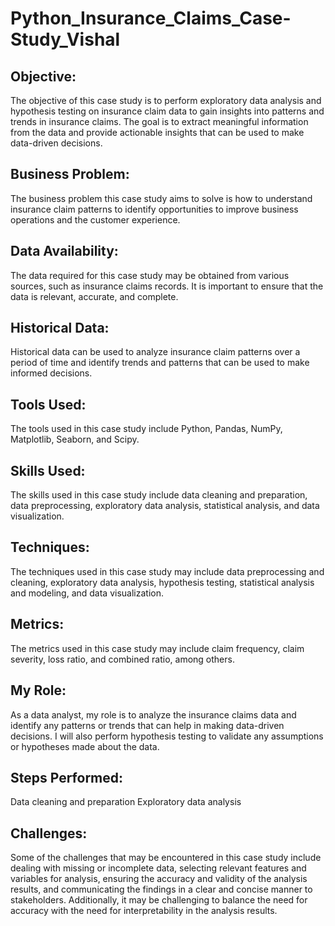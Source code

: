 # Python_Insurance_Claims_Case-Study_Vishal

## Objective:
The objective of this case study is to perform exploratory data analysis and hypothesis testing on insurance claim data to gain insights into patterns and trends in insurance claims. The goal is to extract meaningful information from the data and provide actionable insights that can be used to make data-driven decisions.

## Business Problem:
The business problem this case study aims to solve is how to understand insurance claim patterns to identify opportunities to improve business operations and the customer experience.

## Data Availability:
The data required for this case study may be obtained from various sources, such as insurance claims records. It is important to ensure that the data is relevant, accurate, and complete.

## Historical Data:
Historical data can be used to analyze insurance claim patterns over a period of time and identify trends and patterns that can be used to make informed decisions.

## Tools Used:
The tools used in this case study include Python, Pandas, NumPy, Matplotlib, Seaborn, and Scipy.

## Skills Used:
The skills used in this case study include data cleaning and preparation, data preprocessing, exploratory data analysis, statistical analysis, and data visualization.

## Techniques:
The techniques used in this case study may include data preprocessing and cleaning, exploratory data analysis, hypothesis testing, statistical analysis and modeling, and data visualization.

## Metrics:
The metrics used in this case study may include claim frequency, claim severity, loss ratio, and combined ratio, among others.

## My Role:
As a data analyst, my role is to analyze the insurance claims data and identify any patterns or trends that can help in making data-driven decisions. I will also perform hypothesis testing to validate any assumptions or hypotheses made about the data.

## Steps Performed:
Data cleaning and preparation Exploratory data analysis

## Challenges:
Some of the challenges that may be encountered in this case study include dealing with missing or incomplete data, selecting relevant features and variables for analysis, ensuring the accuracy and validity of the analysis results, and communicating the findings in a clear and concise manner to stakeholders. Additionally, it may be challenging to balance the need for accuracy with the need for interpretability in the analysis results.
